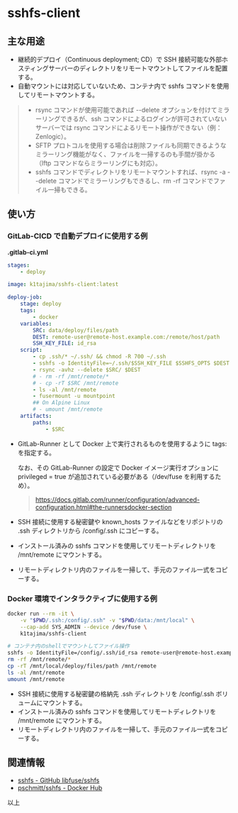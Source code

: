 # sshfs-client

## 主な用途

* 継続的デプロイ（Continuous deployment; CD）で SSH 接続可能な外部ホスティングサーバーのディレクトリをリモートマウントしてファイルを配置する。
* 自動マウントには対応していないため、コンテナ内で sshfs コマンドを使用してリモートマウントする。

> * rsync コマンドが使用可能であれば --delete オプションを付けてミラーリングできるが、ssh コマンドによるログインが許可されていないサーバーでは rsync コマンドによるリモート操作ができない（例：Zenlogic）。
> * SFTP プロトコルを使用する場合は削除ファイルも同期できるようなミラーリング機能がなく、ファイルを一掃するのも手間が掛かる（lftp コマンドならミラーリングにも対応）。
> * sshfs コマンドでディレクトリをリモートマウントすれば、rsync -a --delete コマンドでミラーリングもできるし、rm -rf コマンドでファイル一掃もできる。

## 使い方

### GitLab-CICD で自動デプロイに使用する例

**.gitlab-ci.yml**

```yml
stages:
    - deploy

image: k1tajima/sshfs-client:latest

deploy-job:
    stage: deploy
    tags:
        - docker
    variables:
        SRC: data/deploy/files/path
        DEST: remote-user@remote-host.example.com:/remote/host/path
        SSH_KEY_FILE: id_rsa
    script:
        - cp .ssh/* ~/.ssh/ && chmod -R 700 ~/.ssh
        - sshfs -o IdentityFile=~/.ssh/$SSH_KEY_FILE $SSHFS_OPTS $DEST /mnt/remote
        - rsync -avhz --delete $SRC/ $DEST
        # - rm -rf /mnt/remote/*
        # - cp -rT $SRC /mnt/remote
        - ls -al /mnt/remote
        - fusermount -u mountpoint
        ## On Alpine Linux
        # - umount /mnt/remote
    artifacts:
        paths:
            - $SRC
```

* GitLab-Runner として Docker 上で実行されるものを使用するように tags: を指定する。

  なお、その GitLab-Runner の設定で Docker イメージ実行オプションに privileged = true が追加されている必要がある（/dev/fuse を利用するため）。

    > https://docs.gitlab.com/runner/configuration/advanced-configuration.html#the-runnersdocker-section

* SSH 接続に使用する秘密鍵や known_hosts ファイルなどをリポジトリの .ssh ディレクトリから /config/.ssh にコピーする。
* インストール済みの sshfs コマンドを使用してリモートディレクトリを /mnt/remote にマウントする。
* リモートディレクトリ内のファイルを一掃して、手元のファイル一式をコピーする。

### Docker 環境でインタラクティブに使用する例

```bash
docker run --rm -it \
    -v "$PWD/.ssh:/config/.ssh" -v "$PWD/data:/mnt/local" \
    --cap-add SYS_ADMIN --device /dev/fuse \
    k1tajima/sshfs-client

# コンテナ内のshellでマウントしてファイル操作
sshfs -o IdentityFile=/config/.ssh/id_rsa remote-user@remote-host.example.com:/remote/host/path /mnt/remote
rm -rf /mnt/remote/*
cp -rT /mnt/local/deploy/files/path /mnt/remote
ls -al /mnt/remote
umount /mnt/remote
```

* SSH 接続に使用する秘密鍵の格納先 .ssh ディレクトリを /config/.ssh ボリュームにマウントする。
* インストール済みの sshfs コマンドを使用してリモートディレクトリを /mnt/remote にマウントする。
* リモートディレクトリ内のファイルを一掃して、手元のファイル一式をコピーする。

## 関連情報

* [sshfs - GitHub libfuse/sshfs](https://github.com/libfuse/sshfs)
* [pschmitt/sshfs - Docker Hub](https://hub.docker.com/r/pschmitt/sshfs)

以上
